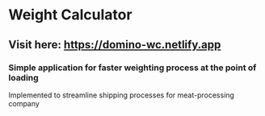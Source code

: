 # Weight Calculator
## Visit here: https://domino-wc.netlify.app
### Simple application for faster weighting process at the point of loading
Implemented to streamline shipping processes for meat-processing company
